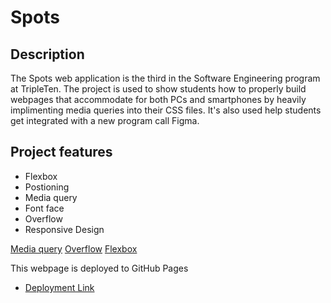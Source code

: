  # Spots

## Description

The Spots web application is the third in the Software Engineering program at TripleTen. The project is used to show students how to properly build webpages that accommodate for both PCs and smartphones by heavily implimenting media queries into their CSS files. It's also used help students get integrated  with a new program call Figma.  


## Project features


- Flexbox
- Postioning
- Media query
- Font face
- Overflow
- Responsive Design

[Media query](../README/Mediaquery.png)
[Overflow](../README/Overflow.png)
[Flexbox](../README/Flexbox.png)

This webpage is deployed to GitHub Pages

- [Deployment Link](https://quu13.github.io/se_project_spots/)
